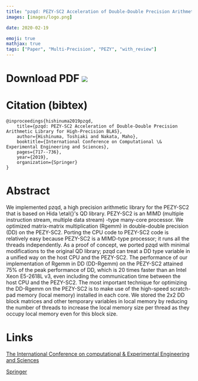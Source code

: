 ```yaml
---
title: "pzqd: PEZY-SC2 Acceleration of Double-Double Precision Arithmetic Library for High-Precision BLAS."
images: [images/logo.png]

date: 2020-02-19

emoji: true
mathjax: true
tags: ["Paper", "Multi-Precision", "PEZY", "with_review"]
---
```


# Download PDF [![](https://storage.googleapis.com/numa_blog/etc/icon_pdf.png)][1] 

[1]: https://storage.googleapis.com/numa_blog/publications/icces2019.pdf

# Citation (bibtex)

```
@inproceedings{hishinuma2019pzqd,
	title={pzqd: PEZY-SC2 Acceleration of Double-Double Precision Arithmetic Library for High-Precision BLAS},
	author={Hishinuma, Toshiaki and Nakata, Maho},
	booktitle={International Conference on Computational \& Experimental Engineering and Sciences},
	pages={717--736},
	year={2019},
	organization={Springer}
}
```

# Abstract

We implemented pzqd, a high precision arithmetic library for the PEZY-SC2 that is based on Hida \etal{}'s QD library. PEZY-SC2 is an MIMD (multiple instruction stream, multiple data stream) -type many-core processor. We optimized matrix-matrix multiplication (Rgemm) in double-double precision (DD) on the PEZY-SC2. Porting the CPU code to PEZY-SC2 code is relatively easy because PEZY-SC2 is a MIMD-type processor; it runs all the threads independently. As a proof of concept, we ported pzqd with minimal modifications to the original QD library; pzqd can treat a DD type variable in a unified way on the host CPU and the PEZY-SC2. The performance of our implementation of Rgemm in DD (DD-Rgemm) on the PEZY-SC2 attained 75\% of the peak performance of DD, which is 20 times faster than an Intel Xeon E5-2618L v3, even including the communication time between the host CPU and the PEZY-SC2. The most important technique for optimizing the DD-Rgemm on the PEZY-SC2 is to make use of the high-speed scratch-pad memory (local memory) installed in each core. We stored the 2x2 DD block matrices and other temporary variables in local memory by reducing the number of threads to increase the local memory size per thread as they occupy local memory even for this block size.

# Links

[The International Conference on computational & Experimental Engineering and Sciences](http://www.iccesconf.org/)

[Springer](https://link.springer.com/chapter/10.1007/978-3-030-27053-7_61)
